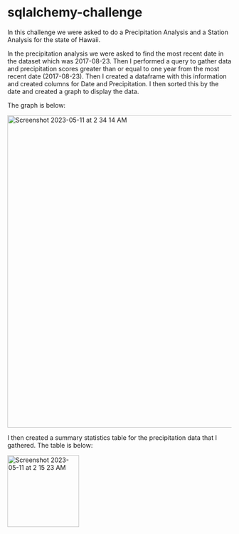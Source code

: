 # sqlalchemy-challenge

In this challenge we were asked to do a Precipitation Analysis and a Station Analysis for the state of Hawaii. 

In the precipitation analysis we were asked to find the most recent date in the dataset which was 2017-08-23. Then I performed a query to gather data and precipitation scores greater than or equal to one year from the most recent date (2017-08-23). Then I created a dataframe with this information and created columns for Date and Precipitation. I then sorted this by the date and created a graph to display the data. 

The graph is below: 
  
  <img width="701" alt="Screenshot 2023-05-11 at 2 34 14 AM" src="https://github.com/jgillas/sqlalchemy-challenge/assets/125215083/41a75ba8-2822-4de2-80f5-2c391daa172b">
  
I then created a summary statistics table for the precipitation data that I gathered. The table is below: 

  <img width="161" alt="Screenshot 2023-05-11 at 2 15 23 AM" src="https://github.com/jgillas/sqlalchemy-challenge/assets/125215083/176ba830-2cba-4c7b-a7e2-a2e72e83ed85">




